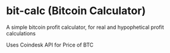 # bit-calc (Bitcoin Calculator)
A simple bitcoin profit calculator, for real and hypophetical profit calculations


Uses Coindesk API for Price of BTC
